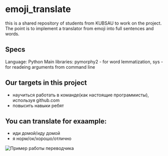 # emoji_translate
this is a shared repository of students from KUBSAU to work on the project. The point is to implement a translator from emoji into full sentences and words.

## Specs
Language: Python
Main libraries: pymorphy2 - for word lemmatization, sys - for readeing arguments from command line

## Our targets in this project
- научиться работать в команде(как настоящие программисты), используя github.com
- повысить навыки ребят

## You can translate for exaample:
- иди домой/иду домой
- я норм/ок/хорошо/отлично


![Пример работы переводчика](https://user-images.githubusercontent.com/61432518/138944997-b7e9262f-adad-47cf-a01d-3647aeb74cda.png)
